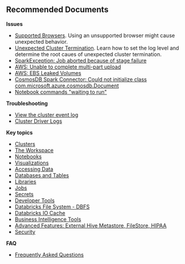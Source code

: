 <properties
	pageTitle="Databricks Common Solutions"
	description="Databricks Common Solutions"
	service="microsoft.databricks"
	resource="vaults"
	authors="aaronmax"
	ms.author="aaronmax，genli"
	displayOrder=""
	selfHelpType="generic"
supportTopicIds="32612186,32612187,32612188,32612189,32612190,32612191,32612192,32612193,32612194,32612195,32612196,32612197,32612665,32612198,32612199,32612200,32612201,32612202,32612203,32612204,32612205,32612206,32612207,32612210"
	resourceTags=""
	productPesIds="16432"
	cloudEnvironments="public"
/>

## **Recommended Documents**

**Issues**
- [Supported Browsers](https://docs.databricks.com/user-guide/supported-browsers.html).
Using an unsupported browser might cause unexpected behavior.
- [Unexpected Cluster Termination](https://docs.databricks.com/user-guide/clusters/tips/index.html).
Learn how to set the log level and determine the root caues of unexpected cluster termination.
- [SparkException: Job aborted because of stage failure](https://docs.databricks.com/user-guide/faq/wrong-schema-in-files.html)
- [AWS: Unable to complete multi-part upload](https://docs.databricks.com/user-guide/faq/multi-part-upload.html)
- [AWS: EBS Leaked Volumes](https://docs.databricks.com/user-guide/faq/ebs-leaked-volumes.html)
- [CosmosDB Spark Connector: Could not initialize class com.microsoft.azure.cosmosdb.Document](https://docs.databricks.com/user-guide/faq/cosmosdb-connector-lib-conf.html)
- [Notebook commands "waiting to run"](https://docs.databricks.com/user-guide/faq/streaming-notebook-stuck.html)

**Troubleshooting**
- [View the cluster event log](https://docs.databricks.com/user-guide/clusters/event-log.html)
- [Cluster Driver Logs](https://docs.databricks.com/user-guide/clusters/troubleshooting.html)

**Key topics**
- [Clusters](https://docs.databricks.com/user-guide/clusters/index.html)
- [The Workspace](https://docs.databricks.com/user-guide/workspace.html)
- [Notebooks](https://docs.databricks.com/user-guide/notebooks/index.html)
- [Visualizations](https://docs.databricks.com/user-guide/visualizations/index.html)
- [Accessing Data](https://docs.databricks.com/user-guide/importing-data.html)
- [Databases and Tables](https://docs.databricks.com/user-guide/index.html)
- [Libraries](https://docs.databricks.com/user-guide/libraries.html)
- [Jobs](https://docs.databricks.com/user-guide/jobs.html)
- [Secrets](https://docs.databricks.com/user-guide/secrets/index.html)
- [Developer Tools](https://docs.databricks.com/user-guide/dev-tools/index.html)
- [Databricks File System - DBFS](https://docs.databricks.com/user-guide/dbfs-databricks-file-system.html)
- [Databricks IO Cache](https://docs.databricks.com/user-guide/databricks-io-cache.html)
- [Business Intelligence Tools](https://docs.databricks.com/user-guide/bi/index.html)
- [Advanced Features: External Hive Metastore, FileStore, HIPAA](https://docs.databricks.com/user-guide/advanced/index.html)
- [Security](https://docs.databricks.com/user-guide/security.html)

**FAQ**
- [Frequently Asked Questions](https://docs.databricks.com/user-guide/faq/index.html)


